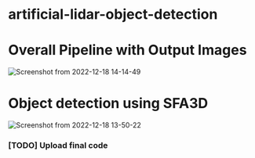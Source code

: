 # artificial-lidar-object-detection

# Overall Pipeline with Output Images
![Screenshot from 2022-12-18 14-14-49](https://user-images.githubusercontent.com/24978535/210402531-36ba85e3-9fb3-452a-9f09-3deb562e51a1.png)

# Object detection using SFA3D

![Screenshot from 2022-12-18 13-50-22](https://user-images.githubusercontent.com/24978535/210402635-844dba33-8533-4b8d-8290-887023048923.png)


### [TODO] Upload final code 
